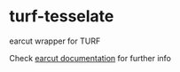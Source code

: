 # turf-tesselate
earcut wrapper for TURF

Check [earcut documentation](https://github.com/mapbox/earcut/blob/master/README.md)  for further info
